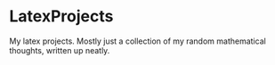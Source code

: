 # LatexProjects
My latex projects. Mostly just a collection of my random mathematical thoughts, written up neatly.

